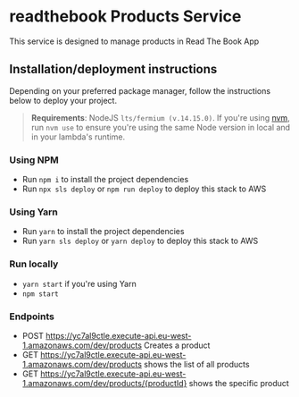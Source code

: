 # readthebook Products Service

This service is designed to manage products in Read The Book App

## Installation/deployment instructions

Depending on your preferred package manager, follow the instructions below to deploy your project.

> **Requirements**: NodeJS `lts/fermium (v.14.15.0)`. If you're using [nvm](https://github.com/nvm-sh/nvm), run `nvm use` to ensure you're using the same Node version in local and in your lambda's runtime.

### Using NPM

- Run `npm i` to install the project dependencies
- Run `npx sls deploy` or `npm run deploy` to deploy this stack to AWS

### Using Yarn

- Run `yarn` to install the project dependencies
- Run `yarn sls deploy` or `yarn deploy` to deploy this stack to AWS

### Run locally
- `yarn start`  if you're using Yarn
- `npm start`

### Endpoints
- POST https://yc7al9ctle.execute-api.eu-west-1.amazonaws.com/dev/products Creates a product
- GET https://yc7al9ctle.execute-api.eu-west-1.amazonaws.com/dev/products shows the list of all products
- GET https://yc7al9ctle.execute-api.eu-west-1.amazonaws.com/dev/products/{productId} shows the specific product
